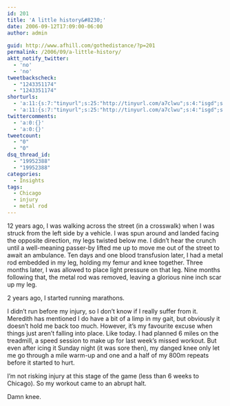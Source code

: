```yaml
---
id: 201
title: 'A little history&#8230;'
date: 2006-09-12T17:09:00-06:00
author: admin
  
guid: http://www.afhill.com/gothedistance/?p=201
permalink: /2006/09/a-little-history/
aktt_notify_twitter:
  - 'no'
  - 'no'
tweetbackscheck:
  - "1243351174"
  - "1243351174"
shorturls:
  - 'a:11:{s:7:"tinyurl";s:25:"http://tinyurl.com/a7clwu";s:4:"isgd";s:17:"http://is.gd/ffj9";s:5:"bitly";s:18:"http://bit.ly/lnEm";s:5:"snipr";s:22:"http://snipr.com/9rnjo";s:5:"snurl";s:22:"http://snurl.com/9rnjo";s:7:"snipurl";s:24:"http://snipurl.com/9rnjo";s:4:"trim";s:17:"http://tr.im/426b";s:5:"adjix";s:207:"(10 Jan 2008 temporary restriction: API requires valid partnerID or partnerEmail key in request. Contact us if this affects you.) Invalid Adjix request. API documentation @ http://web.adjix.com/AdjixAPI.html";s:4:"advu";s:203:"(10 Jan 2008 temporary restriction: API requires valid partnerID or partnerEmail key in request. Contact us if this affects you.) Invalid Adjix request. API documentation @ http://web.ad.vu/AdjixAPI.html";s:4:"zima";s:19:"http://zi.ma/621c12";s:9:"permalink";s:61:"http://www.afhill.com/gothedistance/2006/09/a-little-history/";}'
  - 'a:11:{s:7:"tinyurl";s:25:"http://tinyurl.com/a7clwu";s:4:"isgd";s:17:"http://is.gd/ffj9";s:5:"bitly";s:18:"http://bit.ly/lnEm";s:5:"snipr";s:22:"http://snipr.com/9rnjo";s:5:"snurl";s:22:"http://snurl.com/9rnjo";s:7:"snipurl";s:24:"http://snipurl.com/9rnjo";s:4:"trim";s:17:"http://tr.im/426b";s:5:"adjix";s:207:"(10 Jan 2008 temporary restriction: API requires valid partnerID or partnerEmail key in request. Contact us if this affects you.) Invalid Adjix request. API documentation @ http://web.adjix.com/AdjixAPI.html";s:4:"advu";s:203:"(10 Jan 2008 temporary restriction: API requires valid partnerID or partnerEmail key in request. Contact us if this affects you.) Invalid Adjix request. API documentation @ http://web.ad.vu/AdjixAPI.html";s:4:"zima";s:19:"http://zi.ma/621c12";s:9:"permalink";s:61:"http://www.afhill.com/gothedistance/2006/09/a-little-history/";}'
twittercomments:
  - 'a:0:{}'
  - 'a:0:{}'
tweetcount:
  - "0"
  - "0"
dsq_thread_id:
  - "19952388"
  - "19952388"
categories:
  - Insights
tags:
  - Chicago
  - injury
  - metal rod
---
```

12 years ago, I was walking across the street (in a crosswalk) when I was struck from the left side by a vehicle. I was spun around and landed facing the opposite direction, my legs twisted below me. I didn&#8217;t hear the crunch until a well-meaning passer-by lifted me up to move me out of the street to await an ambulance. Ten days and one blood transfusion later, I had a metal rod embedded in my leg, holding my femur and knee together. Three months later, I was allowed to place light pressure on that leg. Nine months following that, the metal rod was removed, leaving a glorious nine inch scar up my leg. 

2 years ago, I started running marathons. 

I didn&#8217;t run before my injury, so I don&#8217;t know if I really suffer from it. Meredith has mentioned I do have a bit of a limp in my gait, but obviously it doesn&#8217;t hold me back too much. However, it&#8217;s my favourite excuse when things just aren&#8217;t falling into place. Like today. I had planned 6 miles on the treadmill, a speed session to make up for last week&#8217;s missed workout. But even after icing it Sunday night (it was sore then), my danged knee only let me go through a mile warm-up and one and a half of my 800m repeats before it started to hurt. 

I&#8217;m not risking injury at this stage of the game (less than 6 weeks to Chicago). So my workout came to an abrupt halt.

Damn knee.